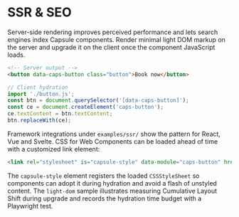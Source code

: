 # SSR & SEO

Server-side rendering improves perceived performance and lets search engines index
Capsule components. Render minimal light DOM markup on the server and upgrade it on the
client once the component JavaScript loads.

```html
<!-- Server output -->
<button data-caps-button class="button">Book now</button>
```

```js
// Client hydration
import './button.js';
const btn = document.querySelector('[data-caps-button]');
const ce = document.createElement('caps-button');
ce.textContent = btn.textContent;
btn.replaceWith(ce);
```

Framework integrations under `examples/ssr/` show the pattern for React, Vue and Svelte.
CSS for Web Components can be loaded ahead of time with a customized link element:

```html
<link rel="stylesheet" is="capsule-style" data-module="caps-button" href="/button.css" />
```

The `capsule-style` element registers the loaded `CSSStyleSheet` so components can
adopt it during hydration and avoid a flash of unstyled content. The `light-dom`
sample illustrates measuring Cumulative Layout Shift during upgrade and records the
hydration time budget with a Playwright test.
